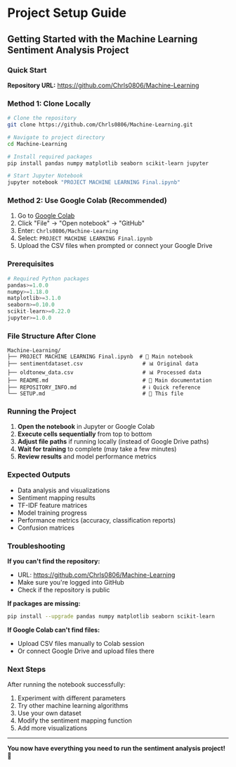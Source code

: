 # Project Setup Guide

## Getting Started with the Machine Learning Sentiment Analysis Project

### Quick Start

**Repository URL:** https://github.com/Chrls0806/Machine-Learning

### Method 1: Clone Locally
```bash
# Clone the repository
git clone https://github.com/Chrls0806/Machine-Learning.git

# Navigate to project directory
cd Machine-Learning

# Install required packages
pip install pandas numpy matplotlib seaborn scikit-learn jupyter

# Start Jupyter Notebook
jupyter notebook "PROJECT MACHINE LEARNING Final.ipynb"
```

### Method 2: Use Google Colab (Recommended)
1. Go to [Google Colab](https://colab.research.google.com/)
2. Click "File" → "Open notebook" → "GitHub"
3. Enter: `Chrls0806/Machine-Learning`
4. Select: `PROJECT MACHINE LEARNING Final.ipynb`
5. Upload the CSV files when prompted or connect your Google Drive

### Prerequisites
```python
# Required Python packages
pandas>=1.0.0
numpy>=1.18.0
matplotlib>=3.1.0
seaborn>=0.10.0
scikit-learn>=0.22.0
jupyter>=1.0.0
```

### File Structure After Clone
```
Machine-Learning/
├── PROJECT MACHINE LEARNING Final.ipynb  # 📓 Main notebook
├── sentimentdataset.csv                   # 📊 Original data
├── oldtonew_data.csv                      # 📊 Processed data
├── README.md                              # 📖 Main documentation
├── REPOSITORY_INFO.md                     # ℹ️ Quick reference
└── SETUP.md                               # 🚀 This file
```

### Running the Project

1. **Open the notebook** in Jupyter or Google Colab
2. **Execute cells sequentially** from top to bottom
3. **Adjust file paths** if running locally (instead of Google Drive paths)
4. **Wait for training** to complete (may take a few minutes)
5. **Review results** and model performance metrics

### Expected Outputs
- Data analysis and visualizations
- Sentiment mapping results
- TF-IDF feature matrices
- Model training progress
- Performance metrics (accuracy, classification reports)
- Confusion matrices

### Troubleshooting

**If you can't find the repository:**
- URL: https://github.com/Chrls0806/Machine-Learning
- Make sure you're logged into GitHub
- Check if the repository is public

**If packages are missing:**
```bash
pip install --upgrade pandas numpy matplotlib seaborn scikit-learn
```

**If Google Colab can't find files:**
- Upload CSV files manually to Colab session
- Or connect Google Drive and upload files there

### Next Steps
After running the notebook successfully:
1. Experiment with different parameters
2. Try other machine learning algorithms
3. Use your own dataset
4. Modify the sentiment mapping function
5. Add more visualizations

---
**You now have everything you need to run the sentiment analysis project!** 🎉